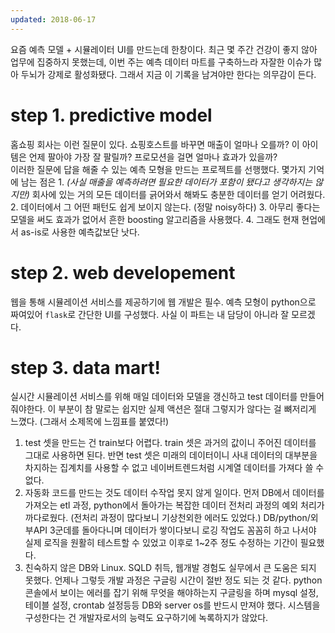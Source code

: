 ```yaml
---
updated: 2018-06-17
---
```


요즘 예측 모델 + 시뮬레이터 UI를 만드는데 한창이다. 최근 몇 주간 건강이 좋지 않아 업무에 집중하지 못했는데, 이번 주는 예측 데이터 마트를 구축하느라 자잘한 이슈가 많아 두뇌가 강제로 활성화됐다. 그래서 지금 이 기록을 남겨야만 한다는 의무감이 든다.

# step 1. predictive model
홈쇼핑 회사는 이런 질문이 있다. 쇼핑호스트를 바꾸면 매출이 얼마나 오를까? 이 아이템은 언제 팔아야 가장 잘 팔릴까? 프로모션을 걸면 얼마나 효과가 있을까?  
이러한 질문에 답을 해줄 수 있는 예측 모형을 만드는 프로젝트를 선행했다. 몇가지 기억에 남는 점은 1. *(사실 매출을 예측하려면 필요한 데이터가 포함이 됐다고 생각하지는 않지만)* 회사에 있는 거의 모든 데이터를 긁어와서 해봐도 충분한 데이터를 얻기 어려웠다. 2. 데이터에서 그 어떤 패턴도 쉽게 보이지 않는다. (정말 noisy하다) 3. 아무리 좋다는 모델을 써도 효과가 없어서 흔한 boosting 알고리즘을 사용했다. 4. 그래도 현재 현업에서 as-is로 사용한 예측값보단 낫다.

# step 2. web developement
웹을 통해 시뮬레이션 서비스를 제공하기에 웹 개발은 필수. 예측 모형이 python으로 짜여있어 `flask`로 간단한 UI를 구성했다. 사실 이 파트는 내 담당이 아니라 잘 모르겠다.

# step 3. data mart!
실시간 시뮬레이션 서비스를 위해 매일 데이터와 모델을 갱신하고 test 데이터를 만들어줘야한다. 이 부분이 참 말로는 쉽지만 실제 액션은 절대 그렇지가 않다는 걸 뼈저리게 느꼈다. (그래서 소제목에 느낌표를 붙였다!)

1. test 셋을 만드는 건 train보다 어렵다.
  train 셋은 과거의 값이니 주어진 데이터를 그대로 사용하면 된다. 반면 test 셋은 미래의 데이터이니 사내 데이터의 대부분을 차지하는 집계치를 사용할 수 없고 네이버트렌드처럼 시계열 데이터를 가져다 쓸 수 없다.
2. 자동화 코드를 만드는 것도 데이터 수작업 못지 않게 일이다.
  먼저 DB에서 데이터를 가져오는 etl 과정, python에서 돌아가는 복잡한 데이터 전처리 과정의 예외 처리가 까다로웠다. (전처리 과정이 많다보니 기상천외한 에러도 있었다.) DB/python/외부API 3군데를 돌아다니며 데이터가 쌓이다보니 로깅 작업도 꼼꼼히 하고 나서야 실제 로직을 원활히 테스트할 수 있었고 이후로 1~2주 정도 수정하는 기간이 필요했다.
3. 친숙하지 않은 DB와 Linux.
  SQLD 취득, 웹개발 경험도 실무에서 큰 도움은 되지 못했다. 언제나 그렇듯 개발 과정은 구글링 시간이 절반 정도 되는 것 같다. python 콘솔에서 보이는 에러를 잡기 위해 무엇을 해야하는지 구글링을 하며 mysql 설정, 테이블 설정, crontab 설정등등 DB와 server os를 반드시 만져야 했다. 시스템을 구성한다는 건 개발자로서의 능력도 요구하기에 녹록하지가 않았다.
